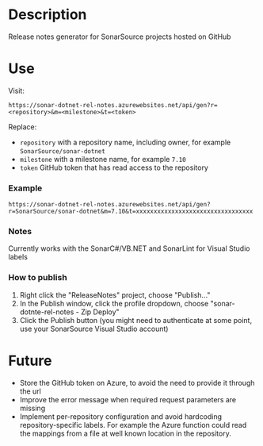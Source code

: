 # Description
Release notes generator for SonarSource projects hosted on GitHub

# Use

Visit:
```
https://sonar-dotnet-rel-notes.azurewebsites.net/api/gen?r=<repository>&m=<milestone>&t=<token>
```

Replace:
- `repository` with a repository name, including owner, for example `SonarSource/sonar-dotnet`
- `milestone` with a milestone name, for example `7.10`
- `token` GitHub token that has read access to the repository

### Example
```
https://sonar-dotnet-rel-notes.azurewebsites.net/api/gen?r=SonarSource/sonar-dotnet&m=7.10&t=xxxxxxxxxxxxxxxxxxxxxxxxxxxxxxxxx
```

### Notes

Currently works with the SonarC#/VB.NET and SonarLint for Visual Studio labels

### How to publish

1. Right click the "ReleaseNotes" project, choose "Publish..."
2. In the Publish window, click the profile dropdown, choose "sonar-dotnte-rel-notes - Zip Deploy"
3. Click the Publish button (you might need to authenticate at some point, use your SonarSource Visual Studio account)

# Future

- Store the GitHub token on Azure, to avoid the need to provide it through the url
- Improve the error message when required request parameters are missing
- Implement per-repository configuration and avoid hardcoding repository-specific labels. For example the Azure function could read the mappings from a file at well known location in the repository.
